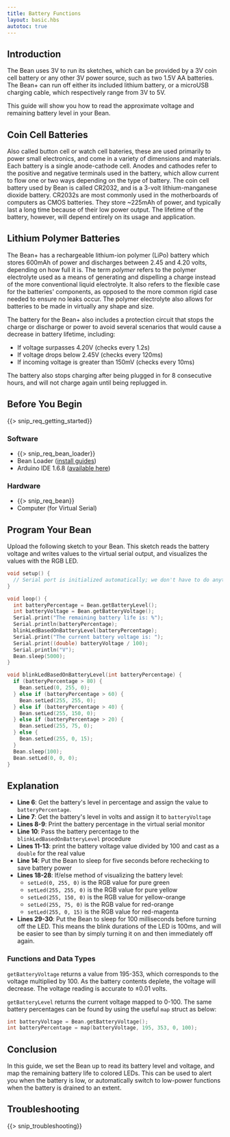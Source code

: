 ```yaml
---
title: Battery Functions
layout: basic.hbs
autotoc: true
---
```


## Introduction

The Bean uses 3V to run its sketches, which can be provided by a 3V coin cell battery or any other 3V power source, such as two 1.5V AA batteries. The Bean+ can run off either its included lithium battery, or a microUSB charging cable, which respectively range from 3V to 5V.

This guide will show you how to read the approximate voltage and remaining battery level in your Bean.

## Coin Cell Batteries

Also called button cell or watch cell bateries, these are used primarily to power small electronics, and come in a variety of dimensions and materials. Each battery is a single anode-cathode cell. Anodes and cathodes refer to the positive and negative terminals used in the battery, which allow current to flow one or two ways depending on the type of battery. The coin cell battery used by Bean is called CR2032, and is a 3-volt lithium-manganese dioxide battery. CR2032s are most commonly used in the motherboards of computers as CMOS batteries. They store ~225mAh of power, and typically last a long time because of their low power output. The lifetime of the battery, however, will depend entirely on its usage and application.

## Lithium Polymer Batteries

The Bean+ has a rechargeable lithium-ion polymer (LiPo) battery which stores 600mAh of power and discharges between 2.45 and 4.20 volts, depending on how full it is. The term *polymer* refers to the polymer electrolyte used as a means of generating and dispelling a charge instead of the more conventional liquid electrolyte. It also refers to the flexible case for the batteries' components, as opposed to the more common rigid case needed to ensure no leaks occur. The polymer electrolyte also allows for batteries to be made in virtually any shape and size.

The battery for the Bean+ also includes a protection circuit that stops the charge or discharge or power to avoid several scenarios that would cause a decrease in battery lifetime, including:

* If voltage surpasses 4.20V (checks every 1.2s)
* If voltage drops below 2.45V (checks every 120ms)
* If incoming voltage is greater than 150mV (checks every 10ms)

The battery also stops charging after being plugged in for 8 consecutive hours, and will not charge again until being replugged in.

## Before You Begin

{{> snip_req_getting_started}}

### Software

* {{> snip_req_bean_loader}}
* Bean Loader ([install guides](../../getting-started/intro/#next-steps))
* Arduino IDE 1.6.8 ([available here](https://www.arduino.cc/en/Main/OldSoftwareReleases))

### Hardware

* {{> snip_req_bean}}
* Computer (for Virtual Serial)

## Program Your Bean

Upload the following sketch to your Bean. This sketch reads the battery voltage and writes values to the virtual serial output, and visualizes the values with the RGB LED.

```cpp
void setup() {
  // Serial port is initialized automatically; we don't have to do anything
}

void loop() {
  int batteryPercentage = Bean.getBatteryLevel();
  int batteryVoltage = Bean.getBatteryVoltage();
  Serial.print("The remaining battery life is: %");
  Serial.println(batteryPercentage);
  blinkLedBasedOnBatteryLevel(batteryPercentage);
  Serial.print("The current battery voltage is: ");
  Serial.print((double) batteryVoltage / 100);
  Serial.println("V");
  Bean.sleep(5000);
}

void blinkLedBasedOnBatteryLevel(int batteryPercentage) {
  if (batteryPercentage > 80) {
    Bean.setLed(0, 255, 0);
  } else if (batteryPercentage > 60) {
    Bean.setLed(255, 255, 0);
  } else if (batteryPercentage > 40) {
    Bean.setLed(255, 150, 0);
  } else if (batteryPercentage > 20) {
    Bean.setLed(255, 75, 0);
  } else {
    Bean.setLed(255, 0, 15);
  }
  Bean.sleep(100);
  Bean.setLed(0, 0, 0);
}
```

## Explanation

* **Line 6**: Get the battery's level in percentage and assign the value to `batteryPercentage`.
* **Line 7**: Get the battery's level in volts and assign it to `batteryVoltage`
* **Lines 8-9**: Print the battery percentage in the virtual serial monitor
* **Line 10**: Pass the battery percentage to the `blinkLedBasedOnBatteryLevel` procedure
* **Lines 11-13**: print the battery voltage value divided by 100 and cast as a `double` for the real value
* **Line 14**: Put the Bean to sleep for five seconds before rechecking to save battery power
* **Lines 18-28**: If/else method of visualizing the battery level:
	* `setLed(0, 255, 0)` is the RGB value for pure green
	* `setLed(255, 255, 0)` is the RGB value for pure yellow
	* `setLed(255, 150, 0)` is the RGB value for yellow-orange
	* `setLed(255, 75, 0)` is the RGB value for red-orange
	* `setLed(255, 0, 15)` is the RGB value for red-magenta
* **Lines 29-30**: Put the Bean to sleep for 100 milliseconds before turning off the LED. This means the blink durations of the LED is 100ms, and will be easier to see than by simply turning it on and then immediately off again.
	
### Functions and Data Types

`getBatteryVoltage` returns a value from 195-353, which corresponds to the voltage multiplied by 100. As the battery contents deplete, the voltage will decrease. The voltage reading is accurate to ±0.01 volts.

`getBatteryLevel` returns the current voltage mapped to 0-100. The same battery percentages can be found by using the useful `map` struct as below:

```cpp
int batteryVoltage = Bean.getBatteryVoltage();
int batteryPercentage = map(batteryVoltage, 195, 353, 0, 100);
```

## Conclusion

In this guide, we set the Bean up to read its battery level and voltage, and map the remaining battery life to colored LEDs. This can be used to alert you when the battery is low, or automatically switch to low-power functions when the battery is drained to an extent.

## Troubleshooting

{{> snip_troubleshooting}}